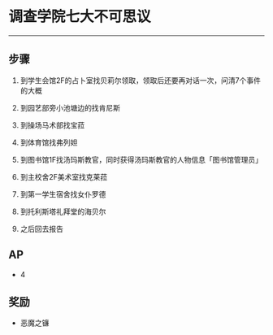 # 调查学院七大不可思议

---

## 步骤

1. 到学生会馆2F的占卜室找贝莉尔领取，领取后还要再对话一次，问清7个事件的大概

2. 到园艺部旁小池塘边的找肯尼斯

3. 到操场马术部找宝菈

4. 到体育馆找弗列妲

5. 到图书馆1F找汤玛斯教官，同时获得汤玛斯教官的人物信息「图书馆管理员」

6. 到主校舍2F美术室找克莱菈

7. 到第一学生宿舍找女仆罗德

8. 到托利斯塔礼拜堂的海贝尔

9. 之后回去报告

## AP

- 4

## 奖励

- 恶魔之镰